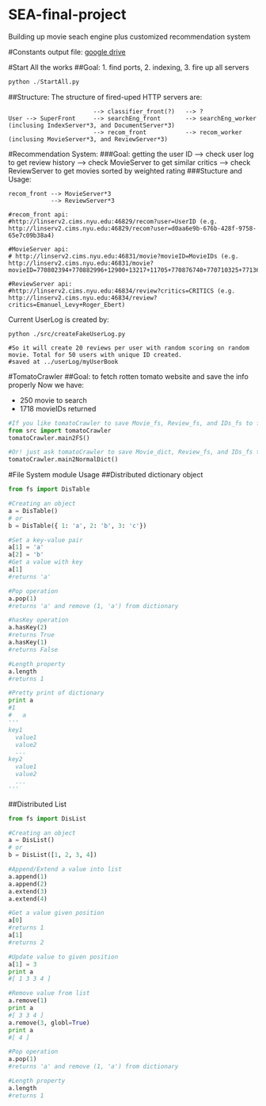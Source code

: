 # SEA-final-project
Building up movie seach engine plus customized recommendation system

#Constants output file:
[google drive](https://drive.google.com/folderview?id=0BzG5zLRRrgKwfkFPVHE5ZUZ2WGVZM28wUXZqUzU5WmhuZ3ZFdURTMzNYNzJNeVN2T1dGWWM&usp=sharing)

#Start All the works
##Goal: 1. find ports, 2. indexing, 3. fire up all servers
```python
python ./StartAll.py

```
##Structure:
The structure of fired-uped HTTP servers are:
```
                        --> classifier_front(?)   --> ?
User --> SuperFront     --> searchEng_front       --> searchEng_worker (inclusing IndexServer*3, and DocumentServer*3)
                        --> recom_front           --> recom_worker (inclusing MovieServer*3, and ReviewServer*3)
```
#Recommendation System:
###Goal: getting the user ID --> check user log to get review history --> check MovieServer to get similar critics --> check ReviewServer to get movies sorted by weighted rating
###Stucture and Usage:
```
recom_front --> MovieServer*3
            --> ReviewServer*3

#recom_front api: 
#http://linserv2.cims.nyu.edu:46829/recom?user=UserID (e.g. http://linserv2.cims.nyu.edu:46829/recom?user=d0aa6e9b-676b-428f-9758-65e7c09b38a4)

#MovieServer api:
# http://linserv2.cims.nyu.edu:46831/movie?movieID=MovieIDs (e.g. http://linserv2.cims.nyu.edu:46831/movie?movieID=770802394+770882996+12900+13217+11705+770876740+770710325+771362322+533693794+348462568)

#ReviewServer api:
#http://linserv2.cims.nyu.edu:46834/review?critics=CRITICS (e.g. http://linserv2.cims.nyu.edu:46834/review?critics=Emanuel_Levy+Roger_Ebert)
```

Current UserLog is created by:
```
python ./src/createFakeUserLog.py

#So it will create 20 reviews per user with random scoring on random movie. Total for 50 users with unique ID created.  
#saved at ../userLog/myUserBook
```


#TomatoCrawler
##Goal: to fetch rotten tomato website and save the info properly
Now we have:
- 250 movie to search
- 1718 movieIDs returned
```python
#If you like tomatoCrawler to save Movie_fs, Review_fs, and IDs_fs to file system
from src import tomatoCrawler
tomatoCrawler.main2FS()

#Or! just ask tomatoCrawler to save Movie_dict, Review_fs, and IDs_fs to ./constants as pickle files
tomatoCrawler.main2NormalDict()
```


#File System module Usage
##Distributed dictionary object
```python
from fs import DisTable

#Creating an object
a = DisTable()
# or
b = DisTable({ 1: 'a', 2: 'b', 3: 'c'})

#Set a key-value pair
a[1] = 'a'
a[2] = 'b'
#Get a value with key
a[1]
#returns 'a'

#Pop operation
a.pop(1)
#returns 'a' and remove (1, 'a') from dictionary

#hasKey operation
a.hasKey(2)
#returns True
a.hasKey(1)
#returns False

#Length property
a.length
#returns 1

#Pretty print of dictionary
print a
#1
#   a
'''
key1
  value1
  value2
  ...
key2
  value1
  value2
  ...
'''
```

##Distributed List
```python
from fs import DisList

#Creating an object
a = DisList()
# or
b = DisList([1, 2, 3, 4])

#Append/Extend a value into list
a.append(1)
a.append(2)
a.extend(3)
a.extend(4)

#Get a value given position
a[0]
#returns 1
a[1]
#returns 2

#Update value to given position
a[1] = 3
print a
#[ 1 3 3 4 ]

#Remove value from list
a.remove(1)
print a
#[ 3 3 4 ]
a.remove(3, globl=True)
print a
#[ 4 ]

#Pop operation
a.pop(1)
#returns 'a' and remove (1, 'a') from dictionary

#Length property
a.length
#returns 1
```
